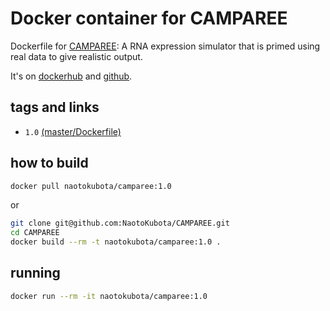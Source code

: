 # Docker container for CAMPAREE

Dockerfile for [CAMPAREE](https://github.com/itmat/CAMPAREE/tree/main): A RNA expression simulator that is primed using real data to give realistic output.

It's on [dockerhub](https://hub.docker.com/r/naotokubota/camparee) and [github](https://github.com/NaotoKubota/CAMPAREE).

## tags and links

- `1.0` [(master/Dockerfile)](https://github.com/NaotoKubota/CAMPAREE/blob/master/Dockerfile)

## how to build

```sh
docker pull naotokubota/camparee:1.0
```

or

```sh
git clone git@github.com:NaotoKubota/CAMPAREE.git
cd CAMPAREE
docker build --rm -t naotokubota/camparee:1.0 .
```

## running

```sh
docker run --rm -it naotokubota/camparee:1.0
```
